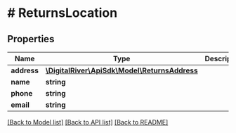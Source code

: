 # # ReturnsLocation

## Properties

Name | Type | Description | Notes
------------ | ------------- | ------------- | -------------
**address** | [**\DigitalRiver\ApiSdk\Model\ReturnsAddress**](ReturnsAddress.md) |  | 
**name** | **string** |  | [optional] 
**phone** | **string** |  | [optional] 
**email** | **string** |  | [optional] 

[[Back to Model list]](../../README.md#documentation-for-models) [[Back to API list]](../../README.md#documentation-for-api-endpoints) [[Back to README]](../../README.md)


